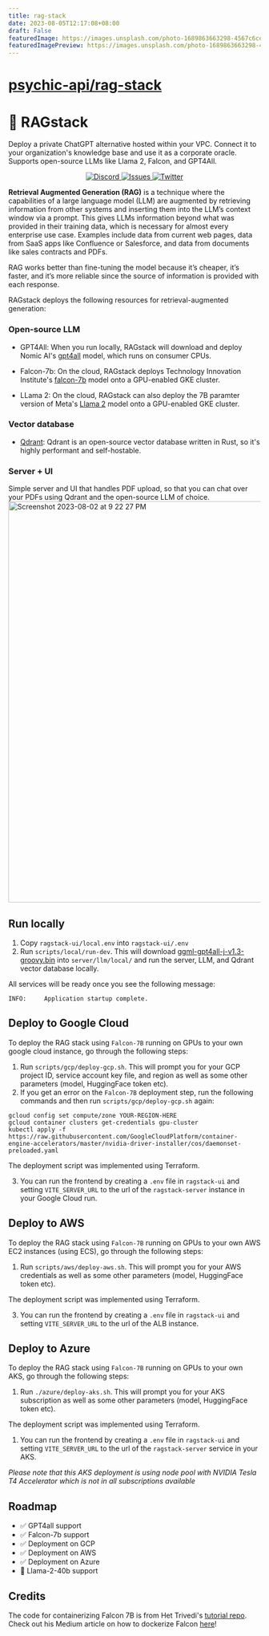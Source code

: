 ```yaml
---
title: rag-stack
date: 2023-08-05T12:17:08+08:00
draft: False
featuredImage: https://images.unsplash.com/photo-1689863663298-4567c6ce9312?ixid=M3w0NjAwMjJ8MHwxfHJhbmRvbXx8fHx8fHx8fDE2OTEyMDg4MzR8&ixlib=rb-4.0.3
featuredImagePreview: https://images.unsplash.com/photo-1689863663298-4567c6ce9312?ixid=M3w0NjAwMjJ8MHwxfHJhbmRvbXx8fHx8fHx8fDE2OTEyMDg4MzR8&ixlib=rb-4.0.3
---
```


# [psychic-api/rag-stack](https://github.com/psychic-api/rag-stack)

# 🧺 RAGstack
Deploy a private ChatGPT alternative hosted within your VPC. Connect it to your organization's knowledge base and use it as a corporate oracle. Supports open-source LLMs like Llama 2, Falcon, and GPT4All.

<p align="center">
<a href="https://discord.gg/vhxm8qMQc">
    <img alt="Discord" src="https://img.shields.io/discord/1131844815005429790?label=&logo=discord&logoColor=ffffff&color=7389D8&labelColor=6A7EC2" />
</a>
<a href="https://github.com/psychicapi/rag-stack/issues?q=is%3Aissue+is%3Aclosed" target="_blank">
    <img src="https://img.shields.io/github/issues-closed/psychicapi/psychic?color=blue" alt="Issues">
</a>
  <a href="https://twitter.com/psychicapi" target="_blank">
    <img src="https://img.shields.io/twitter/follow/psychicapi?style=social" alt="Twitter">
</a>
</p>

**Retrieval Augmented Generation (RAG)** is a technique where the capabilities of a large language model (LLM) are augmented by retrieving information from other systems and inserting them into the LLM’s context window via a prompt. This gives LLMs information beyond what was provided in their training data, which is necessary for almost every enterprise use case. Examples include data from current web pages, data from SaaS apps like Confluence or Salesforce, and data from documents like sales contracts and PDFs.

RAG works better than fine-tuning the model because it’s cheaper, it’s faster, and it’s more reliable since the source of information is provided with each response.

RAGstack deploys the following resources for retrieval-augmented generation:

### Open-source LLM
* GPT4All: When you run locally, RAGstack will download and deploy Nomic AI's [gpt4all](https://github.com/nomic-ai/gpt4all) model, which runs on consumer CPUs.

* Falcon-7b: On the cloud, RAGstack deploys Technology Innovation Institute's [falcon-7b](https://huggingface.co/tiiuae/falcon-7b) model onto a GPU-enabled GKE cluster.

* LLama 2: On the cloud, RAGstack can also deploy the 7B paramter version of Meta's [Llama 2](https://ai.meta.com/llama/) model onto a GPU-enabled GKE cluster.

### Vector database

* [Qdrant](https://github.com/qdrant/qdrant): Qdrant is an open-source vector database written in Rust, so it's highly performant and self-hostable.

### Server + UI

Simple server and UI that handles PDF upload, so that you can chat over your PDFs using Qdrant and the open-source LLM of choice.
<img width="800" alt="Screenshot 2023-08-02 at 9 22 27 PM" src="https://github.com/psychic-api/rag-stack/assets/14931371/385f07d0-765f-4afd-b2da-88c3126184b7">

## Run locally

1. Copy `ragstack-ui/local.env` into `ragstack-ui/.env`
2. Run `scripts/local/run-dev`. This will download [ggml-gpt4all-j-v1.3-groovy.bin](https://gpt4all.io/models/ggml-gpt4all-j-v1.3-groovy.bin) into `server/llm/local/` and run the server, LLM, and Qdrant vector database locally.

All services will be ready once you see the following message:

```
INFO:     Application startup complete.
```

## Deploy to Google Cloud

To deploy the RAG stack using `Falcon-7B` running on GPUs to your own google cloud instance, go through the following steps:

1. Run `scripts/gcp/deploy-gcp.sh`. This will prompt you for your GCP project ID, service account key file, and region as well as some other parameters (model, HuggingFace token etc).
2. If you get an error on the `Falcon-7B` deployment step, run the following commands and then run `scripts/gcp/deploy-gcp.sh` again:

```
gcloud config set compute/zone YOUR-REGION-HERE
gcloud container clusters get-credentials gpu-cluster
kubectl apply -f https://raw.githubusercontent.com/GoogleCloudPlatform/container-engine-accelerators/master/nvidia-driver-installer/cos/daemonset-preloaded.yaml
```

The deployment script was implemented using Terraform.

3. You can run the frontend by creating a `.env` file in `ragstack-ui` and setting `VITE_SERVER_URL` to the url of the `ragstack-server` instance in your Google Cloud run.

## Deploy to AWS

To deploy the RAG stack using `Falcon-7B` running on GPUs to your own AWS EC2 instances (using ECS), go through the following steps:

1. Run `scripts/aws/deploy-aws.sh`. This will prompt you for your AWS credentials as well as some other parameters (model, HuggingFace token etc).

The deployment script was implemented using Terraform.

3. You can run the frontend by creating a `.env` file in `ragstack-ui` and setting `VITE_SERVER_URL` to the url of the ALB instance.

## Deploy to Azure

To deploy the RAG stack using `Falcon-7B` running on GPUs to your own AKS, go through the following steps:

1. Run `./azure/deploy-aks.sh`. This will prompt you for your AKS subscription as well as some other parameters (model, HuggingFace token etc).

The deployment script was implemented using Terraform.

1. You can run the frontend by creating a `.env` file in `ragstack-ui` and setting `VITE_SERVER_URL` to the url of the `ragstack-server` service in your AKS.

*Please note that this AKS deployment is using node pool with NVIDIA Tesla T4 Accelerator which is not in all subscriptions available*

## Roadmap

* ✅ GPT4all support
* ✅ Falcon-7b support
* ✅ Deployment on GCP
* ✅ Deployment on AWS
* ✅ Deployment on Azure
* 🚧 Llama-2-40b support 


## Credits

The code for containerizing Falcon 7B is from Het Trivedi's [tutorial repo](https://github.com/htrivedi99/falcon-7b-truss). Check out his Medium article on how to dockerize Falcon [here](https://towardsdatascience.com/deploying-falcon-7b-into-production-6dd28bb79373)!
